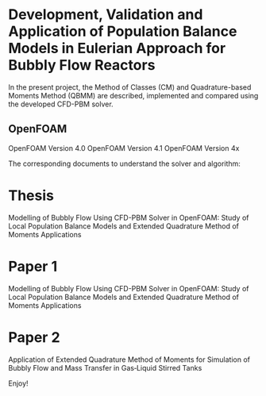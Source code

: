 # Development, Validation and Application of Population Balance Models in Eulerian Approach for Bubbly Flow Reactors


In the present project, the Method of Classes (CM) and Quadrature-based Moments Method (QBMM) are described, implemented and compared
using the developed CFD-PBM solver.

## OpenFOAM

OpenFOAM Version 4.0
OpenFOAM Version 4.1
OpenFOAM Version 4x

The corresponding documents to understand the solver and algorithm:

# Thesis

Modelling of Bubbly Flow Using CFD-PBM Solver in OpenFOAM: Study of Local Population Balance Models and Extended Quadrature Method of Moments Applications

# Paper 1

Modelling of Bubbly Flow Using CFD-PBM Solver in OpenFOAM: Study of Local Population Balance Models and Extended Quadrature Method of Moments Applications

# Paper 2

Application of Extended Quadrature Method of Moments for Simulation of Bubbly Flow and Mass Transfer in Gas‐Liquid Stirred Tanks


Enjoy!

